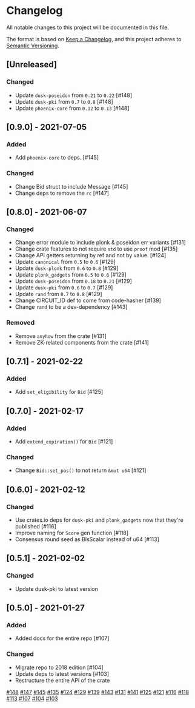# Changelog

All notable changes to this project will be documented in this file.

The format is based on [Keep a Changelog](https://keepachangelog.com/en/1.0.0/),
and this project adheres to [Semantic Versioning](https://semver.org/spec/v2.0.0.html).

## [Unreleased]

### Changed

- Update `dusk-poseidon` from `0.21` to `0.22` [#148]
- Update `dusk-pki` from `0.7` to `0.8` [#148]
- Update `phoenix-core` from `0.12` to `0.13` [#148]

## [0.9.0] - 2021-07-05

### Added

- Add `phoenix-core` to deps. [#145]

### Changed

- Change Bid struct to include Message [#145]
- Change deps to remove the `rc` [#147]

## [0.8.0] - 2021-06-07

### Changed

- Change error module to include plonk & poseidon err variants [#131]
- Change crate features to not require `std` to use `proof` mod [#135]
- Change API getters returning by ref and not by value. [#124]
- Update `canonical` from `0.5` to `0.6` [#129]
- Update `dusk-plonk` from `0.6` to `0.8` [#129]
- Update `plonk_gadgets` from `0.5` to `0.6` [#129]
- Update `dusk-poseidon` from `0.18` to `0.21` [#129]
- Update `dusk-pki` from `0.6` to `0.7` [#129]
- Update `rand` from `0.7` to `0.8` [#129]
- Change CIRCUIT_ID def to come from code-hasher [#139]
- Change `rand` to be a dev-dependency [#143]

### Removed

- Remove `anyhow` from the crate [#131]
- Remove ZK-related components from the crate [#141]

## [0.7.1] - 2021-02-22

### Added

- Add `set_eligibility` for `Bid` [#125]

## [0.7.0] - 2021-02-17

### Added

- Add `extend_expiration()` for `Bid` [#121]

### Changed

- Change `Bid::set_pos()` to not return `&mut u64` [#121]

## [0.6.0] - 2021-02-12

### Changed

- Use crates.io deps for `dusk-pki` and `plonk_gadgets` now that they're published [#116]
- Improve naming for `Score` gen function [#118]
- Consensus round seed as BlsScalar instead of u64 [#113]

## [0.5.1] - 2021-02-02

### Changed

- Update dusk-pki to latest version

## [0.5.0] - 2021-01-27

### Added

- Added docs for the entire repo [#107]

### Changed

- Migrate repo to 2018 edition [#104]
- Update deps to latest versions [#103]
- Restructure the entire API of the crate

[#148](https://github.com/dusk-network/dusk-blindbid/issues/148)
[#147](https://github.com/dusk-network/dusk-blindbid/pull/147)
[#145](https://github.com/dusk-network/dusk-blindbid/issues/145)
[#135](https://github.com/dusk-network/dusk-blindbid/issues/135)
[#124](https://github.com/dusk-network/dusk-blindbid/issues/124)
[#129](https://github.com/dusk-network/dusk-blindbid/issues/129)
[#139](https://github.com/dusk-network/dusk-blindbid/issues/139)
[#143](https://github.com/dusk-network/dusk-blindbid/issues/143)
[#131](https://github.com/dusk-network/dusk-blindbid/issues/131)
[#141](https://github.com/dusk-network/dusk-blindbid/issues/141)
[#125](https://github.com/dusk-network/dusk-blindbid/issues/125)
[#121](https://github.com/dusk-network/dusk-blindbid/issues/121)
[#116](https://github.com/dusk-network/dusk-blindbid/issues/116)
[#118](https://github.com/dusk-network/dusk-blindbid/issues/118)
[#113](https://github.com/dusk-network/dusk-blindbid/issues/113)
[#107](https://github.com/dusk-network/dusk-blindbid/issues/107)
[#104](https://github.com/dusk-network/dusk-blindbid/issues/104)
[#103](https://github.com/dusk-network/dusk-blindbid/issues/103)
